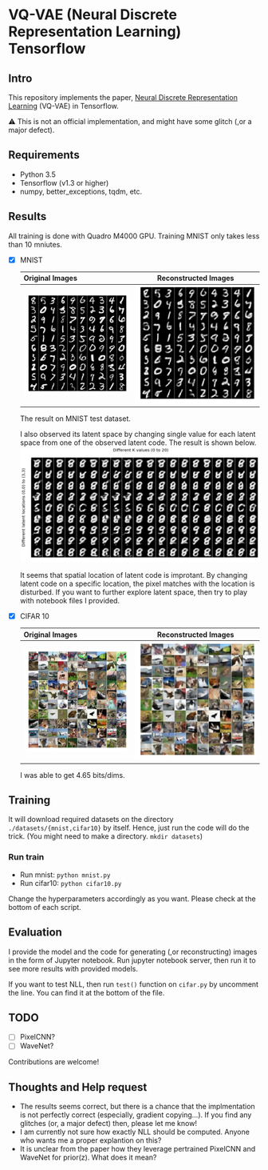 # VQ-VAE (Neural Discrete Representation Learning) Tensorflow

## Intro

This repository implements the paper, [Neural Discrete Representation Learning](https://arxiv.org/abs/1711.00937) (VQ-VAE) in Tensorflow.

:warning: This is not an official implementation, and might have some glitch (,or a major defect).

## Requirements

- Python 3.5
- Tensorflow (v1.3 or higher)
- numpy, better_exceptions, tqdm, etc.

## Results

  All training is done with Quadro M4000 GPU. Training MNIST only takes less than 10 mniutes.

- [x] MNIST

  | Original Images | Reconstructed Images |
  | ------------- |:-------------:|
  |![MNIST original images](/assets/mnist_test_original.png) | ![MNIST Reconstructed Images](/assets/mnist_test_recon.png) |

  The result on MNIST test dataset.

  I also observed its latent space by changing single value for each latent space from one of the observed latent code. The result is shown below.
  ![MNIST Latent Observation](/assets/mnist_diff_codes.png)

  It seems that spatial location of latent code is improtant. By changing latent code on a specific location, the pixel matches with the location is disturbed.
  If you want to further explore latent space, then try to play with notebook files I provided.

- [x] CIFAR 10

  | Original Images | Reconstructed Images |
  | ------------- |:-------------:|
  |![MNIST original images](/assets/cifar10_test_original.png) | ![MNIST Reconstructed Images](/assets/cifar10_test_recon.png) |

  I was able to get 4.65 bits/dims.


## Training

It will download required datasets on the directory `./datasets/{mnist,cifar10}` by itself.
Hence, just run the code will do the trick. (You might need to make a directory. `mkdir datasets`)

### Run train

- Run mnist: `python mnist.py`
- Run cifar10: `python cifar10.py`

Change the hyperparameters accordingly as you want. Please check at the bottom of each script.

## Evaluation

I provide the model and the code for generating (,or reconstructing) images in the form of Jupyter notebook.
Run jupyter notebook server, then run it to see more results with provided models.

If you want to test NLL, then run `test()` function on `cifar.py` by uncomment the line. You can find it at the bottom of the file.

## TODO

- [ ] PixelCNN?
- [ ] WaveNet?

Contributions are welcome!

## Thoughts and Help request

- The results seems correct, but there is a chance that the implmentation is not perfectly correct (especially, gradient copying...). If you find any glitches (or, a major defect) then, please let me know!
- I am currently not sure how exactly NLL should be computed. Anyone who wants me a proper explantion on this?
- It is unclear from the paper how they leverage pertrained PixelCNN and WaveNet for prior(z). What does it mean?

